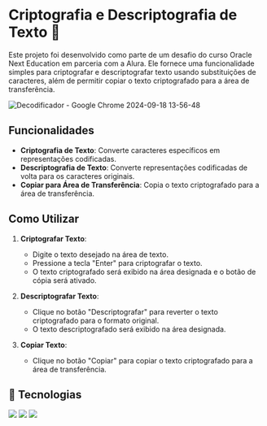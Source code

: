 # Criptografia e Descriptografia de Texto 🔑

Este projeto foi desenvolvido como parte de um desafio do curso Oracle Next Education em parceria com a Alura. Ele fornece uma funcionalidade simples para criptografar e descriptografar texto usando substituições de caracteres, além de permitir copiar o texto criptografado para a área de transferência.

![Decodificador - Google Chrome 2024-09-18 13-56-48](https://github.com/user-attachments/assets/a9c38998-6d9e-4d9d-a3a3-e94c8cc99a32)

## Funcionalidades

- **Criptografia de Texto**: Converte caracteres específicos em representações codificadas.
- **Descriptografia de Texto**: Converte representações codificadas de volta para os caracteres originais.
- **Copiar para Área de Transferência**: Copia o texto criptografado para a área de transferência.

## Como Utilizar

1. **Criptografar Texto**:
   - Digite o texto desejado na área de texto.
   - Pressione a tecla "Enter" para criptografar o texto.
   - O texto criptografado será exibido na área designada e o botão de cópia será ativado.

2. **Descriptografar Texto**:
   - Clique no botão "Descriptografar" para reverter o texto criptografado para o formato original.
   - O texto descriptografado será exibido na área designada.

3. **Copiar Texto**:
   - Clique no botão "Copiar" para copiar o texto criptografado para a área de transferência.

     
## 🚀 Tecnologias
<div>
  <img src="https://img.shields.io/badge/HTML-239120?style=for-the-badge&logo=html5&logoColor=white">
  <img src="https://img.shields.io/badge/CSS-239120?&style=for-the-badge&logo=css3&logoColor=white">
  <img src="https://img.shields.io/badge/JavaScript-F7DF1E?style=for-the-badge&logo=javascript&logoColor=black">
</div>
